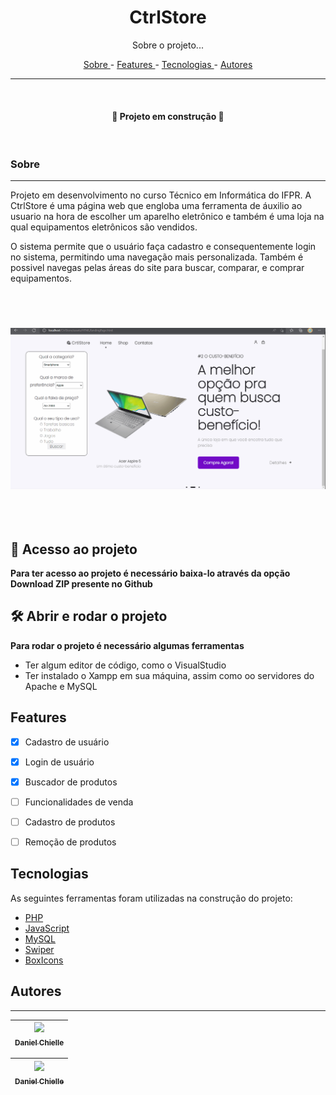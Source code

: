 <h1 align="center"> CtrlStore </h1>

<p align="center"> Sobre o projeto... </p>

<p align="center">
    <a href="#sobre"> Sobre </a> -
    <a href="#features"> Features </a> -
    <a href="#tecnologias"> Tecnologias </a> -
    <a href="#autores"> Autores </a>
</p>

---

<br>

<h4 align="center"> 🚧 Projeto em construção 🚧 </h4>

<br>

### Sobre
---
Projeto em desenvolvimento no curso Técnico em Informática do IFPR. A CtrlStore é uma página web que engloba uma ferramenta de áuxilio ao usuario na hora de escolher um aparelho
eletrônico e também é uma loja na qual equipamentos eletrônicos são vendidos.

O sistema permite que o usuário faça cadastro e consequentemente login no sistema, permitindo uma navegação mais personalizada. Também é possivel navegas pelas áreas do site para buscar, comparar, e comprar equipamentos.

<br> <br>

<h3 align="center">
    <img alt="Readme" title="Readme" src="CtrlStorePage.gif">
</h3>

<br> <br>

## 📁 Acesso ao projeto

**Para ter acesso ao projeto é necessário baixa-lo através da opção Download ZIP presente no Github**

## 🛠️ Abrir e rodar o projeto

**Para rodar o projeto é necessário algumas ferramentas**
<ul>
    <li> Ter algum editor de código, como o VisualStudio </li>
    <li> Ter instalado o Xampp em sua máquina, assim como oo servidores do Apache e MySQL </li>
</ul>


## Features

- [x] Cadastro de usuário
- [x] Login de usuário
- [x] Buscador de produtos
- [ ] Funcionalidades de venda
- [ ] Cadastro de produtos
- [ ] Remoção de produtos


## Tecnologias  


As seguintes ferramentas foram utilizadas na construção do projeto:

 - [PHP](https://www.php.net/)
 - [JavaScript](https://www.javascript.com/)
 - [MySQL](https://www.mysql.com/)
 - [Swiper](https://swiperjs.com/)
 - [BoxIcons](https://boxicons.com/)

## Autores
---
[<img src="https://avatars.githubusercontent.com/u/55161486?s=400&v=4" width=115 > <br> <sub> Daniel Chielle </sub>](https://github.com/LeinadRPFI) |
| :---: |  

[<img src="https://avatars.githubusercontent.com/u/98662238?v=4" width=115 > <br> <sub> Daniel Chielle </sub>](https://github.com/FelipeSGoncalves) |
| :---: |  
